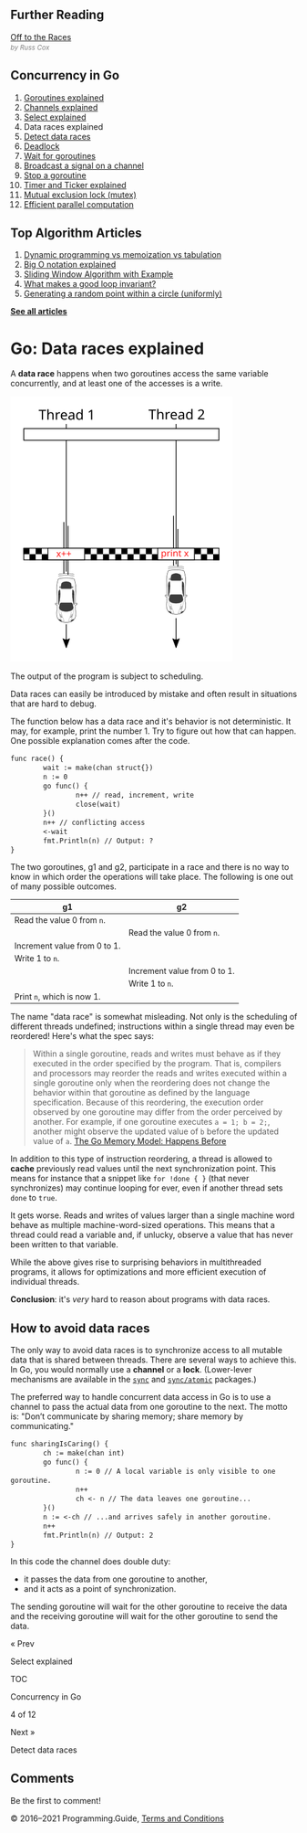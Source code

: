 



## Further Reading

[Off to the Races](https://research.swtch.com/gorace)  
<span style="color: grey; font-style: italic; font-size: smaller">by Russ Cox</span>

## Concurrency in Go

1.  [Goroutines explained](goroutines-explained.html)
2.  [Channels explained](channels-explained.html)
3.  [Select explained](select-explained.html)
4.  Data races explained
5.  [Detect data races](detect-data-races.html)
6.  [Deadlock](detect-deadlock.html)
7.  [Wait for goroutines](wait-for-goroutines-waitgroup.html)
8.  [Broadcast a signal on a channel](broadcast-channel.html)
9.  [Stop a goroutine](stop-goroutine.html)
10. [Timer and Ticker explained](time-reset-wait-stop-timeout-cancel-interval.html)
11. [Mutual exclusion lock (mutex)](mutex-explained.html)
12. [Efficient parallel computation](efficient-parallel-computation.html)



## Top Algorithm Articles

1.  [Dynamic programming vs memoization vs tabulation](../dynamic-programming-vs-memoization-vs-tabulation.html)
2.  [Big O notation explained](../big-o-notation-explained.html)
3.  [Sliding Window Algorithm with Example](../sliding-window-example.html)
4.  [What makes a good loop invariant?](../what-makes-a-good-loop-invariant.html)
5.  [Generating a random point within a circle (uniformly)](../random-point-within-circle.html)

[**See all articles**](../index.html)

# Go: Data races explained

A **data race** happens when two goroutines access the same variable concur­rently, and at least one of the accesses is a write.

![Two cars racing, illustrating a data race](data-races-explained/data-race.svg)

The output of the program is subject to scheduling.

Data races can easily be introduced by mistake and often result in situations that are hard to debug.

The function below has a data race and it's behavior is not deterministic. It may, for example, print the number 1. Try to figure out how that can happen. One possible explanation comes after the code.

    func race() {
            wait := make(chan struct{})
            n := 0
            go func() {
                    n++ // read, increment, write
                    close(wait)
            }()
            n++ // conflicting access
            <-wait
            fmt.Println(n) // Output: ?
    }

The two goroutines, g1 and g2, participate in a race and there is no way to know in which order the operations will take place. The following is one out of many possible outcomes.

<table><thead><tr class="header"><th>g1</th><th>g2</th></tr></thead><tbody><tr class="odd"><td>Read the value 0 from <code>n</code>.</td><td></td></tr><tr class="even"><td></td><td>Read the value 0 from <code>n</code>.</td></tr><tr class="odd"><td>Incre­ment value from 0 to 1.</td><td></td></tr><tr class="even"><td>Write 1 to <code>n</code>.</td><td></td></tr><tr class="odd"><td></td><td>Incre­ment value from 0 to 1.</td></tr><tr class="even"><td></td><td>Write 1 to <code>n</code>.</td></tr><tr class="odd"><td>Print <code>n</code>, which is now 1.</td><td></td></tr></tbody></table>

The name "data race" is somewhat misleading. Not only is the scheduling of different threads undefined; instructions within a single thread may even be reordered! Here's what the spec says:

> Within a single goroutine, reads and writes must behave as if they executed in the order specified by the program. That is, compilers and processors may reorder the reads and writes executed within a single goroutine only when the reordering does not change the behavior within that goroutine as defined by the language specification. Because of this reordering, the execution order observed by one goroutine may differ from the order perceived by another. For example, if one goroutine executes `a = 1; b = 2;`, another might observe the updated value of `b` before the updated value of `a`. <a href="https://golang.org/ref/mem" class="quote-source">The Go Memory Model: Happens Before</a>

In addition to this type of instruction reordering, a thread is allowed to **cache** previously read values until the next synchronization point. This means for instance that a snippet like `for !done { }` (that never synchronizes) may continue looping for ever, even if another thread sets `done` to `true`.

It gets worse. Reads and writes of values larger than a single machine word behave as multiple machine-word-sized operations. This means that a thread could read a variable and, if unlucky, observe a value that has never been written to that variable.

While the above gives rise to surprising behaviors in multithreaded programs, it allows for optimizations and more efficient execution of individual threads.

**Conclusion**: it's _very_ hard to reason about programs with data races.

## How to avoid data races

The only way to avoid data races is to synchronize access to all mutable data that is shared between threads. There are several ways to achieve this. In Go, you would normally use a **channel** or a **lock**. (Lower-lever mechanisms are available in the [`sync`](https://golang.org/pkg/sync/) and [`sync/atomic`](https://golang.org/pkg/sync/atomic/) packages.)

The preferred way to handle concurrent data access in Go is to use a channel to pass the actual data from one goroutine to the next. The motto is: "Don’t communicate by sharing memory; share memory by communicating."

    func sharingIsCaring() {
            ch := make(chan int)
            go func() {
                    n := 0 // A local variable is only visible to one goroutine.
                    n++
                    ch <- n // The data leaves one goroutine...
            }()
            n := <-ch // ...and arrives safely in another goroutine.
            n++
            fmt.Println(n) // Output: 2
    }

In this code the channel does double duty:

- it passes the data from one goroutine to another,
- and it acts as a point of synchronization.

The sending goroutine will wait for the other goroutine to receive the data and the receiving goroutine will wait for the other goroutine to send the data.

<a href="select-explained.html" class="prev"></a>

« Prev

Select explained

[](go-concurrency-tutorial.html#toc)

TOC

Concurrency in Go

4 of 12

<a href="detect-data-races.html" class="next"></a>

Next »

Detect data races

## Comments

Be the first to comment!

© 2016–2021 Programming.Guide, [Terms and Conditions](../terms-and-conditions.html)
